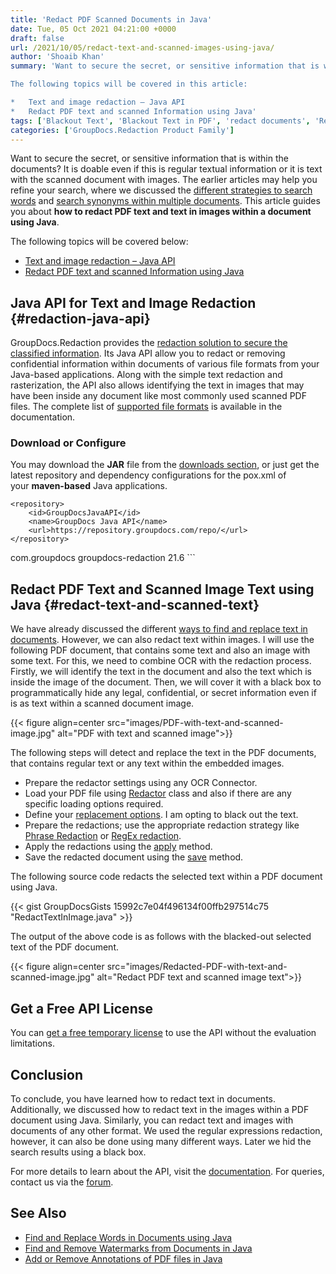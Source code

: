 ```yaml
---
title: 'Redact PDF Scanned Documents in Java'
date: Tue, 05 Oct 2021 04:21:00 +0000
draft: false
url: /2021/10/05/redact-text-and-scanned-images-using-java/
author: 'Shoaib Khan'
summary: 'Want to secure the secret, or sensitive information that is within the documents? It is doable even if this is regular textual information or it is text with the scanned document with images. The earlier articles may help you refine your search, where we discussed the [different strategies to search words](https://blog.groupdocs.com/2021/09/01/find-and-replace-text-in-documents-using-java/) and [search synonyms within multiple documents](https://blog.groupdocs.com/2021/10/03/find-synonyms-in-multiple-files-using-java/). This article guides you about **how to redact PDF text and text in images within a document using Java**.

The following topics will be covered in this article:

*   Text and image redaction – Java API
*   Redact PDF text and scanned Information using Java'
tags: ['Blackout Text', 'Blackout Text in PDF', 'redact documents', 'Redact in Java', 'Redact PDF files', 'Redact PDF in Java', 'Redact Text in Image', 'Redact Text in Java', 'Redact Text in PDF']
categories: ['GroupDocs.Redaction Product Family']
---
```


Want to secure the secret, or sensitive information that is within the documents? It is doable even if this is regular textual information or it is text with the scanned document with images. The earlier articles may help you refine your search, where we discussed the [different strategies to search words](https://blog.groupdocs.com/2021/09/01/find-and-replace-text-in-documents-using-java/) and [search synonyms within multiple documents](https://blog.groupdocs.com/2021/10/03/find-synonyms-in-multiple-files-using-java/). This article guides you about **how to redact PDF text and text in images within a document using Java**.

The following topics will be covered below:

*   [Text and image redaction – Java API](#redaction-java-api)
*   [Redact PDF text and scanned Information using Java](#redact-text-and-scanned-text)

## Java API for Text and Image Redaction {#redaction-java-api}

GroupDocs.Redaction provides the [redaction solution to secure the classified information](https://products.groupdocs.com/redaction/). Its Java API allow you to redact or removing confidential information within documents of various file formats from your Java-based applications. Along with the simple text redaction and rasterization, the API also allows identifying the text in images that may have been inside any document like most commonly used scanned PDF files. The complete list of [supported file formats](https://docs.groupdocs.com/redaction/java/supported-document-formats/) is available in the documentation.

### Download or Configure

You may download the **JAR** file from the [downloads section](https://downloads.groupdocs.com/redaction), or just get the latest repository and dependency configurations for the pox.xml of your **maven-based** Java applications.

```
<repository>
	<id>GroupDocsJavaAPI</id>
	<name>GroupDocs Java API</name>
	<url>https://repository.groupdocs.com/repo/</url>
</repository>
``````
<dependency>
        <groupId>com.groupdocs</groupId>
        <artifactId>groupdocs-redaction</artifactId>
        <version>21.6</version> 
</dependency>
```

## Redact PDF Text and Scanned Image Text using Java {#redact-text-and-scanned-text}

We have already discussed the different [ways to find and replace text in documents](https://blog.groupdocs.com/2021/09/01/find-and-replace-text-in-documents-using-java/). However, we can also redact text within images. I will use the following PDF document, that contains some text and also an image with some text. For this, we need to combine OCR with the redaction process. Firstly, we will identify the text in the document and also the text which is inside the image of the document. Then, we will cover it with a black box to programmatically hide any legal, confidential, or secret information even if is as text within a scanned document image.



{{< figure align=center src="images/PDF-with-text-and-scanned-image.jpg" alt="PDF with text and scanned image">}}


The following steps will detect and replace the text in the PDF documents, that contains regular text or any text within the embedded images.

*   Prepare the redactor settings using any OCR Connector.
*   Load your PDF file using [Redactor](https://apireference.groupdocs.com/redaction/java/com.groupdocs.redaction/Redactor) class and also if there are any specific loading options required.
*   Define your [replacement options](https://apireference.groupdocs.com/redaction/java/com.groupdocs.redaction.redactions/ReplacementOptions). I am opting to black out the text.
*   Prepare the redactions; use the appropriate redaction strategy like [Phrase Redaction](https://apireference.groupdocs.com/redaction/java/com.groupdocs.redaction.redactions/ExactPhraseRedaction) or [RegEx redaction](https://apireference.groupdocs.com/redaction/java/com.groupdocs.redaction.redactions/RegexRedaction).
*   Apply the redactions using the [apply](https://apireference.groupdocs.com/redaction/java/com.groupdocs.redaction/Redactor#apply(com.groupdocs.redaction.Redaction)) method.
*   Save the redacted document using the [save](https://apireference.groupdocs.com/redaction/java/com.groupdocs.redaction/Redactor#save()) method.

The following source code redacts the selected text within a PDF document using Java.

{{< gist GroupDocsGists 15992c7e04f496134f00ffb297514c75 "RedactTextInImage.java" >}}

The output of the above code is as follows with the blacked-out selected text of the PDF document.



{{< figure align=center src="images/Redacted-PDF-with-text-and-scanned-image.jpg" alt="Redact PDF text and scanned image text">}}


## Get a Free API License

You can [get a free temporary license](https://purchase.groupdocs.com/temporary-license) to use the API without the evaluation limitations.

## Conclusion

To conclude, you have learned how to redact text in documents. Additionally, we discussed how to redact text in the images within a PDF document using Java. Similarly, you can redact text and images with documents of any other format. We used the regular expressions redaction, however, it can also be done using many different ways. Later we hid the search results using a black box.

For more details to learn about the API, visit the [documentation](https://docs.groupdocs.com/redaction). For queries, contact us via the [forum](https://forum.groupdocs.com/).

## See Also

*   [Find and Replace Words in Documents using Java](https://blog.groupdocs.com/2021/09/01/find-and-replace-text-in-documents-using-java/)
*   [Find and Remove Watermarks from Documents in Java](https://blog.groupdocs.com/2020/11/30/find-and-remove-watermarks-from-documents-in-java/)
*   [Add or Remove Annotations of PDF files in Java](https://blog.groupdocs.com/2021/04/18/annotate-pdf-files-using-java/)




